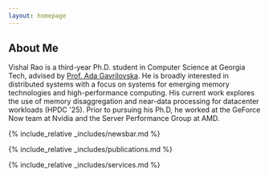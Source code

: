 ```yaml
---
layout: homepage
---
```


## About Me
 Vishal Rao is a third-year Ph.D. student in Computer Science at Georgia Tech,
 advised by [Prof. Ada Gavrilovska](https://sites.cc.gatech.edu/home/ada/). He is
 broadly interested in
 distributed systems with a focus on systems for emerging memory technologies
 and high-performance computing. His current work explores the use of
 memory disaggregation and near-data processing for datacenter workloads (HPDC
 '25). Prior to pursuing his Ph.D, he worked at the GeForce Now team at Nvidia
 and the Server Performance Group at AMD. 

{% include_relative _includes/newsbar.md %}

{% include_relative _includes/publications.md %}

{% include_relative _includes/services.md %}
